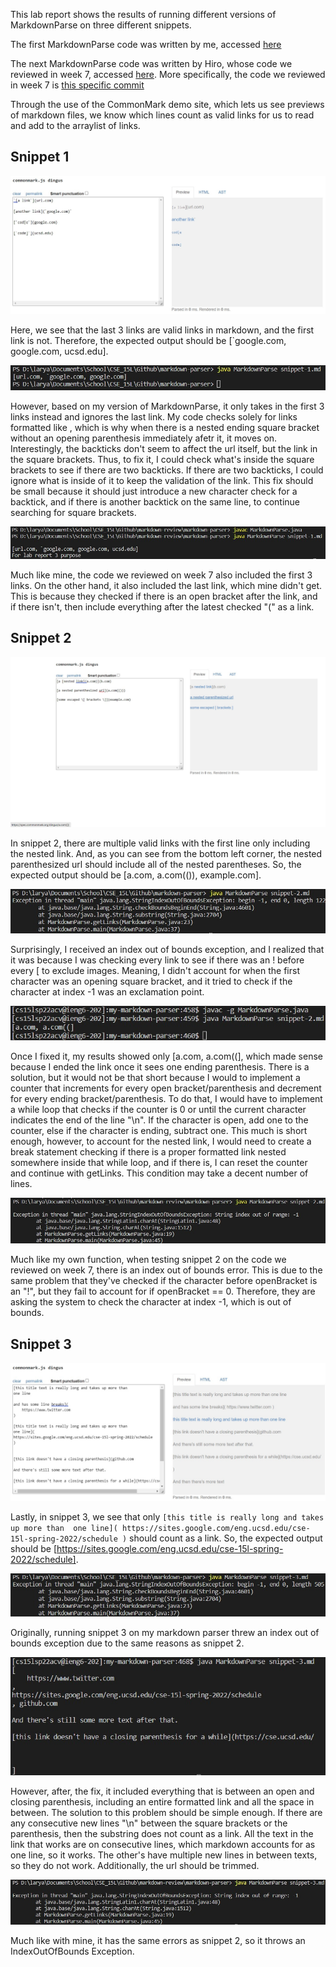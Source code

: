 This lab report shows the results of running different versions of MarkdownParse on three different snippets.

The first MarkdownParse code was written by me, accessed [here](https://github.com/ry-la/markdown-parser)

The next MarkdownParse code was written by Hiro, whose code we reviewed in week 7, accessed [here](https://github.com/Hiro-229/markdown-parser).
More specifically, the code we reviewed in week 7 is [this specific commit](https://github.com/Hiro-229/markdown-parser/commit/f1ee54801dffa5878867917e0b438cbf5b07f287)

Through the use of the CommonMark demo site, which lets us see previews of markdown files, we know which lines count as valid links for us to read and add to the arraylist of links.

## Snippet 1

![Snippet 1 Answer](snippet-1-expected.jpg)

Here, we see that the last 3 links are valid links in markdown, and the first link is not. Therefore, the expected output should be [`google.com, google.com, ucsd.edu].

![My Snippet 1 Results](snippet-1-mine.jpg)

However, based on my version of MarkdownParse, it only takes in the first 3 links instead and ignores the last link. My code checks solely for links formatted like [ ]( ), which is why when there is a nested ending square bracket without an opening parenthesis immediately afetr it, it moves on. Interestingly, the backticks don't seem to affect the url itself, but the link in the square brackets. Thus, to fix it, I could check what's inside the square brackets to see if there are two backticks. If there are two backticks, I could ignore what is inside of it to keep the validation of the link. This fix should be small because it should just introduce a new character check for a backtick, and if there is another backtick on the same line, to continue searching for square brackets.

![Reviewed Snippet 1 Results](snippet-1-review.jpg)

Much like mine, the code we reviewed on week 7 also included the first 3 links. On the other hand, it also included the last link, which mine didn't get. This is because they checked if there is an open bracket after the link, and if there isn't, then include everything after the latest checked "(" as a link.

## Snippet 2

![Snippet 2 Answer](snippet-2-expected.jpg)

In snippet 2, there are multiple valid links with the first line only including the nested link. And, as you can see from the bottom left corner, the nested parenthesized url should include all of the nested parentheses. So, the expected output should be [a.com, a.com(()), example.com].

![My Snippet 2 Results](snippet-2-mine.jpg)

Surprisingly, I received an index out of bounds exception, and I realized that it was because I was checking every link to see if there was an ! before every [ to exclude images. Meaning, I didn't account for when the first character was an opening square bracket, and it tried to check if the character at index -1 was an exclamation point. 

![My Snippet 2 Results Part 2](snippet-2-mine-2.jpg)

Once I fixed it, my results showed only [a.com, a.com((], which made sense because I ended the link once it sees one ending parenthesis. There is a solution, but it would not be that short because I would to implement a counter that increments for every open bracket/parenthesis and decrement for every ending bracket/parenthesis. To do that, I would have to implement a while loop that checks if the counter is 0 or until the current character indicates the end of the line "\n". If the character is open, add one to the counter, else if the character is ending, subtract one. This much is short enough, however, to account for the nested link, I would need to create a break statement checking if there is a proper formatted link nested somewhere inside that while loop, and if there is, I can reset the counter and continue with getLinks. This condition may take a decent number of lines.

![Reviewed Snippet 2 Results](snippet-2-review.jpg)

Much like my own function, when testing snippet 2 on the code we reviewed on week 7, there is an index out of bounds error. This is due to the same problem that they've checked if the character before openBracket is an "!", but they fail to account for if openBracket == 0. Therefore, they are asking the system to check the character at index -1, which is out of bounds.

## Snippet 3

![Snippet 3 Answer](snippet-3-expected.jpg)

Lastly, in snippet 3, we see that only ```[this title is really long and takes up more than 
one line](
https://sites.google.com/eng.ucsd.edu/cse-15l-spring-2022/schedule
)```
should count as a link. So, the expected output should be [https://sites.google.com/eng.ucsd.edu/cse-15l-spring-2022/schedule].

![My Snippet 3 Answers](snippet-3-mine.jpg)

Originally, running snippet 3 on my markdown parser threw an index out of bounds exception due to the same reasons as snippet 2.

![My Snippet 3 Answers Part 2](snippet-3-mine-2.jpg)

However, after, the fix, it included everything that is between an open and closing parenthesis, including an entire formatted link and all the space in between. The solution to this problem should be simple enough. If there are any consecutive new lines "\n" between the square brackets or the parenthesis, then the substring does not count as a link. All the text in the link that works are on consecutive lines, which markdown accounts for as one line, so it works. The other's have multiple new lines in between texts, so they do not work. Additionally, the url should be trimmed.

![Reviewed Snippet 3 Answers](snippet-3-review.jpg)

Much like with mine, it has the same errors as snippet 2, so it throws an IndexOutOfBounds Exception.